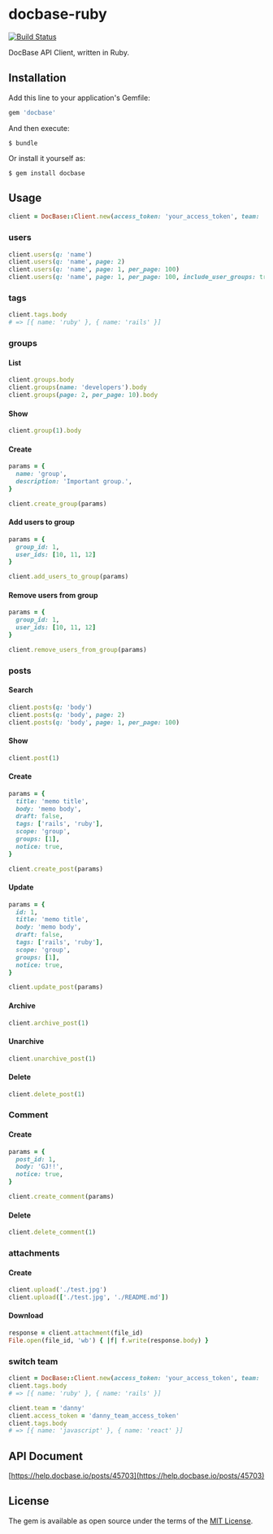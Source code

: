 # docbase-ruby

[![Build Status](https://travis-ci.org/krayinc/docbase-ruby.svg?branch=master)](https://travis-ci.org/krayinc/docbase-ruby)

DocBase API Client, written in Ruby.

## Installation

Add this line to your application's Gemfile:

```ruby
gem 'docbase'
```

And then execute:

    $ bundle

Or install it yourself as:

    $ gem install docbase

## Usage

```ruby
client = DocBase::Client.new(access_token: 'your_access_token', team: 'your_team')
```

### users

```ruby
client.users(q: 'name')
client.users(q: 'name', page: 2)
client.users(q: 'name', page: 1, per_page: 100)
client.users(q: 'name', page: 1, per_page: 100, include_user_groups: true)
```

### tags

```ruby
client.tags.body
# => [{ name: 'ruby' }, { name: 'rails' }]
```

### groups

#### List

```ruby
client.groups.body
client.groups(name: 'developers').body
client.groups(page: 2, per_page: 10).body
```

#### Show

```ruby
client.group(1).body
```

#### Create

```ruby
params = {
  name: 'group',
  description: 'Important group.',
}

client.create_group(params)
```

#### Add users to group

```ruby
params = {
  group_id: 1,
  user_ids: [10, 11, 12]
}

client.add_users_to_group(params)
```

#### Remove users from group

```ruby
params = {
  group_id: 1,
  user_ids: [10, 11, 12]
}

client.remove_users_from_group(params)
```

### posts

#### Search

```ruby
client.posts(q: 'body')
client.posts(q: 'body', page: 2)
client.posts(q: 'body', page: 1, per_page: 100)
```

#### Show

```ruby
client.post(1)
```

#### Create

```ruby
params = {
  title: 'memo title',
  body: 'memo body',
  draft: false,
  tags: ['rails', 'ruby'],
  scope: 'group',
  groups: [1],
  notice: true,
}

client.create_post(params)
```

#### Update

```ruby
params = {
  id: 1,
  title: 'memo title',
  body: 'memo body',
  draft: false,
  tags: ['rails', 'ruby'],
  scope: 'group',
  groups: [1],
  notice: true,
}

client.update_post(params)
```

#### Archive

```ruby
client.archive_post(1)
```

#### Unarchive

```ruby
client.unarchive_post(1)
```

#### Delete

```ruby
client.delete_post(1)
```

### Comment

#### Create

```ruby
params = {
  post_id: 1,
  body: 'GJ!!',
  notice: true,
}

client.create_comment(params)
```

#### Delete

```ruby
client.delete_comment(1)
```

### attachments

#### Create

```ruby
client.upload('./test.jpg')
client.upload(['./test.jpg', './README.md'])
```

#### Download

```ruby
response = client.attachment(file_id)
File.open(file_id, 'wb') { |f| f.write(response.body) }
```

### switch team

```ruby
client = DocBase::Client.new(access_token: 'your_access_token', team: 'kray')
client.tags.body
# => [{ name: 'ruby' }, { name: 'rails' }]

client.team = 'danny'
client.access_token = 'danny_team_access_token'
client.tags.body
# => [{ name: 'javascript' }, { name: 'react' }]
```

## API Document

[https://help.docbase.io/posts/45703](https://help.docbase.io/posts/45703)

## License

The gem is available as open source under the terms of the [MIT License](http://opensource.org/licenses/MIT).
